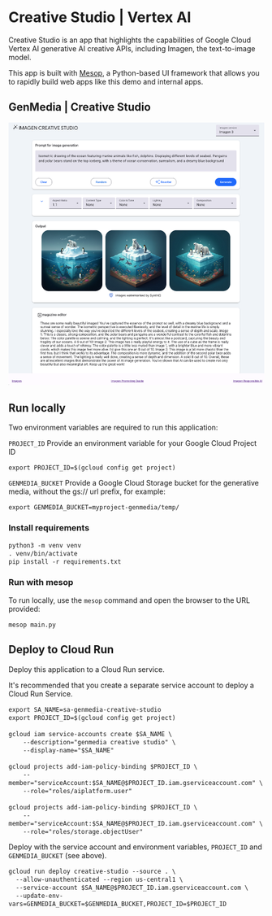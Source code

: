 # Creative Studio | Vertex AI

Creative Studio is an app that highlights the capabilities of Google Cloud Vertex AI generative AI creative APIs, including Imagen, the text-to-image model.

This app is built with [Mesop](https://google.github.io/mesop), a Python-based UI framework that allows you to rapidly build web apps like this demo and internal apps.


## GenMedia | Creative Studio

![](./screenshots/creative_studio_02.png)



## Run locally

Two environment variables are required to run this application:

`PROJECT_ID` 
Provide an environment variable for your Google Cloud Project ID

```
export PROJECT_ID=$(gcloud config get project)
```

`GENMEDIA_BUCKET`
Provide a Google Cloud Storage bucket for the generative media, without the gs:// url prefix, for example:

```
export GENMEDIA_BUCKET=myproject-genmedia/temp/
```

### Install requirements

```
python3 -m venv venv
. venv/bin/activate
pip install -r requirements.txt

```


### Run with mesop

To run locally, use the `mesop` command and open the browser to the URL provided:

```
mesop main.py
```


## Deploy to Cloud Run

Deploy this application to a Cloud Run service.

It's recommended that you create a separate service account to deploy a Cloud Run Service.


```
export SA_NAME=sa-genmedia-creative-studio
export PROJECT_ID=$(gcloud config get project)

gcloud iam service-accounts create $SA_NAME \
    --description="genmedia creative studio" \
    --display-name="$SA_NAME"

gcloud projects add-iam-policy-binding $PROJECT_ID \
    --member="serviceAccount:$SA_NAME@$PROJECT_ID.iam.gserviceaccount.com" \
    --role="roles/aiplatform.user"

gcloud projects add-iam-policy-binding $PROJECT_ID \
    --member="serviceAccount:$SA_NAME@$PROJECT_ID.iam.gserviceaccount.com" \
    --role="roles/storage.objectUser"
```

Deploy with the service account and environment variables, `PROJECT_ID` and `GENMEDIA_BUCKET` (see above).

```
gcloud run deploy creative-studio --source . \
  --allow-unauthenticated --region us-central1 \
  --service-account $SA_NAME@$PROJECT_ID.iam.gserviceaccount.com \
  --update-env-vars=GENMEDIA_BUCKET=$GENMEDIA_BUCKET,PROJECT_ID=$PROJECT_ID
```
